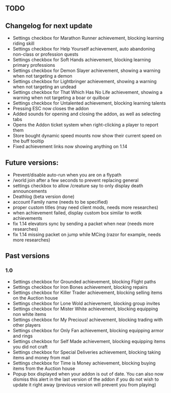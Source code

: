 
## TODO


## Changelog for next update
- Settings checkbox for Marathon Runner achievement, blocking learning riding skill
- Settings checkbox for Help Yourself achievement, auto abandoning non-class or profession quests
- Settings checkbox for Soft Hands achievement, blocking learning primary professions
- Settings checkbox for Demon Slayer achievement, showing a warning when not targeting a demon
- Settings checkbox for Lightbringer achievement, showing a warning when not targeting an undead
- Settings checkbox for That Which Has No Life achievement, showing a warning when not targeting a boar or quilboar
- Settings checkbox for Untalented achievement, blocking learning talents
- Pressing ESC now closes the addon
- Added sounds for opening and closing the addon, as well as selecting tabs
- Opens the Addon ticket system when right-clicking a player to report them
- Store bought dynamic speed mounts now show their current speed on the buff tooltip
- Fixed achievement links now showing anything on 1.14

## Future versions:
- Prevent/disable auto-run when you are on a flypath
- /world join after a few seconds to prevent replacing general
- settings checkbox to allow /creature say to only display death announcements
- Deathlog (beta version done)
- account Family name (needs to be specified)
- proper custom titles (may need client mods, needs more researches)
- when achievement failed, display custom box similar to wotlk achievements
- fix 1.14 elevators sync by sending a packet when near (needs more researches)
- fix 1.14 missing packet on jump while MCing (razor for example, needs more researches)


## Past versions

### 1.0
- Settings checkbox for Grounded achievement, blocking Flight paths
- Settings checkbox for Iron Bones achievement, blocking repairs
- Settings checkbox for Killer Trader achievement, blocking selling items on the Auction house
- Settings checkbox for Lone Wold achievement, blocking group invites
- Settings checkbox for Mister White achievement, blocking equipping non white items
- Settings checkbox for My Precious! achievement, blocking trading with other players
- Settings checkbox for Only Fan achievement, blocking equipping armor and rings
- Settings checkbox for Self Made achievement, blocking equipping items you did not craft
- Settings checkbox for Special Deliveries achievement, blocking taking items and money from mail
- Settings checkbox for Time is Money achievement, blocking buying items from the Auction house
- Popup box displayed when your addon is out of date. You can also now dismiss this alert in the last version of the addon if you do not wish to update it right away (previous version will prevent you from playing)
